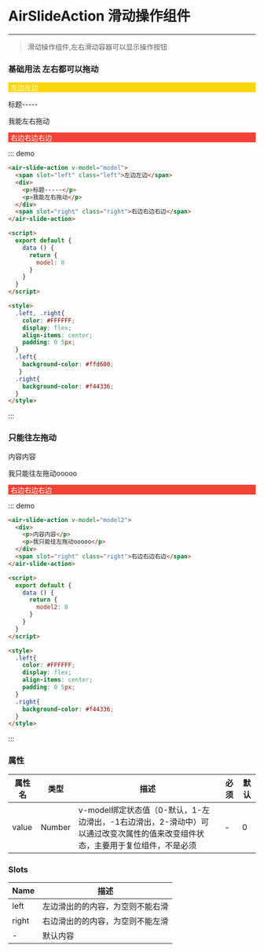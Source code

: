 # AirSlideAction 滑动操作组件
----

> 滑动操作组件,左右滑动容器可以显示操作按钮

### 基础用法 左右都可以拖动
<div class="demo-block">
  <air-slide-action v-model="model">
    <span slot="left" class="left">左边左边</span>
    <div>
      <p>标题-----</p>
      <p>我能左右拖动</p>
    </div>
    <span slot="right" class="right">右边右边右边</span>
  </air-slide-action>
</div>

::: demo
```html
<air-slide-action v-model="model">
  <span slot="left" class="left">左边左边</span>
  <div>
    <p>标题-----</p>
    <p>我能左右拖动</p>
  </div>
  <span slot="right" class="right">右边右边右边</span>
</air-slide-action>

<script>
  export default {
    data () {
      return {
        model: 0
      }
    }
  }
</script>

<style>
  .left, .right{
    color: #FFFFFF;
    display: flex;
    align-items: center;
    padding: 0 5px;
  }
  .left{
    background-color: #ffd600;
   }
  .right{
    background-color: #f44336;
  }
</style>
```
:::

### 只能往左拖动
<div class="demo-block">
  <air-slide-action>
    <div>
      <p>内容内容</p>
      <p>我只能往左拖动ooooo</p>
    </div>
    <span slot="right" class="right">右边右边右边</span>
  </air-slide-action>
</div>

::: demo
```html
<air-slide-action v-model="model2">
  <div>
    <p>内容内容</p>
    <p>我只能往左拖动ooooo</p>
  </div>
  <span slot="right" class="right">右边右边右边</span>
</air-slide-action>

<script>
  export default {
    data () {
      return {
        model2: 0
      }
    }
  }
</script>

<style>
  .left{
    color: #FFFFFF;
    display: flex;
    align-items: center;
    padding: 0 5px;
  }
  .right{
    background-color: #f44336;
  }
</style>
```
:::

<script>
  export default {
    data () {
      return {
        model: 0,
        model2: 0
      }
    }
  }
</script>
<style>
  .left, .right{
    color: #FFFFFF;
    display: flex;
    align-items: center;
    padding: 0 5px;
  }
  .left{
    background-color: #ffd600;
   }
  .right{
    background-color: #f44336;
  }
</style>

### 属性
|属性名|类型|描述|必须|默认|
|----|----|-------------|----|--------|
|value|Number|v-model绑定状态值（0-默认，1-左边滑出，-1右边滑出，2-滑动中）可以通过改变次属性的值来改变组件状态，主要用于复位组件，不是必须|-|0|


### Slots
|Name|描述|
|----|----|
|left|左边滑出的的内容，为空则不能右滑|
|right|右边滑出的的内容，为空则不能左滑|
|-|默认内容|


